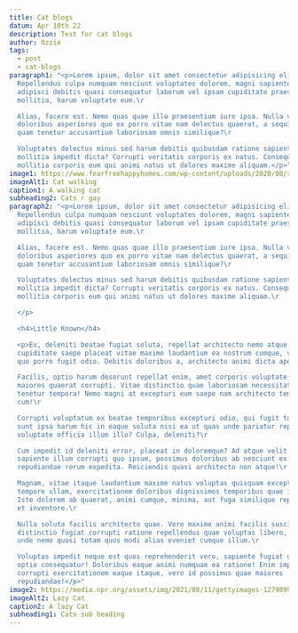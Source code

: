 ```yaml
---
title: Cat blogs
datum: Apr 10th 22
description: Test for cat blogs
author: Ozzie
tags:
  - post
  - cat-blogs
paragraph1: "<p>Lorem ipsum, dolor sit amet consectetur adipisicing elit.
  Repellendus culpa numquam nesciunt voluptates dolorem, magni sapiente corrupti
  adipisci debitis quasi consequatur laborum vel ipsam cupiditate praesentium,
  mollitia, harum voluptate eum.\r

  Alias, facere est. Nemo quas quae illo praesentium iure ipsa. Nulla voluptas
  doloribus asperiores quo ex porro vitae nam delectus quaerat, a sequi nobis
  quam tenetur accusantium laboriosam omnis similique?\r

  Voluptates delectus minus sed harum debitis quibusdam ratione sapiente, quos
  mollitia impedit dicta? Corrupti veritatis corporis ex natus. Consequatur ad
  mollitia corporis eum qui animi natus ut dolores maxime aliquam.</p>"
image1: https://www.fearfreehappyhomes.com/wp-content/uploads/2020/08/shutterstock_707431309-e1554172878508.jpg
imageAlt1: Cat walking
caption1: A walking cat
subheading2: Cats r gay
paragraph2: "<p>Lorem ipsum, dolor sit amet consectetur adipisicing elit.
  Repellendus culpa numquam nesciunt voluptates dolorem, magni sapiente corrupti
  adipisci debitis quasi consequatur laborum vel ipsam cupiditate praesentium,
  mollitia, harum voluptate eum.\r

  Alias, facere est. Nemo quas quae illo praesentium iure ipsa. Nulla voluptas
  doloribus asperiores quo ex porro vitae nam delectus quaerat, a sequi nobis
  quam tenetur accusantium laboriosam omnis similique?\r

  Voluptates delectus minus sed harum debitis quibusdam ratione sapiente, quos
  mollitia impedit dicta? Corrupti veritatis corporis ex natus. Consequatur ad
  mollitia corporis eum qui animi natus ut dolores maxime aliquam.\r

  </p>

  <h4>Little Known</h4>

  <p>Ex, deleniti beatae fugiat soluta, repellat architecto nemo atque
  cupiditate saepe placeat vitae maxime laudantium ea nostrum cumque, voluptas
  quo porro fugit odio. Debitis doloribus a, architecto animi dicta aperiam.\r

  Facilis, optio harum deserunt repellat enim, amet corporis voluptate quidem
  maiores quaerat corrupti. Vitae distinctio quae laboriosam necessitatibus
  tenetur tempora! Nemo magni at excepturi eum saepe nam architecto tempore
  cum!\r

  Corrupti voluptatum ex beatae temporibus excepturi odio, qui fugit totam
  sunt ipsa harum hic in eaque soluta nisi ea ut quas unde pariatur repellat
  voluptate officia illum illo? Culpa, deleniti?\r

  Cum impedit id deleniti error, placeat in doloremque? Ad atque velit fugiat
  sapiente illum corrupti quo ipsum, possimus doloribus ab nesciunt ex
  repudiandae rerum expedita. Reiciendis quasi architecto non atque!\r

  Magnam, vitae itaque laudantium maxime natus voluptas quisquam excepturi
  tempore ullam, exercitationem doloribus dignissimos temporibus quae impedit.
  Iste dolorem ab quaerat, animi cumque, minima, aut fuga similique repudiandae
  et inventore.\r

  Nulla soluta facilis architecto quae. Vero maxime animi facilis suscipit
  distinctio fugiat corrupti ratione repellendus quae voluptas libero, neque sit
  unde nemo quasi totam quos modi alias eveniet cumque illum.\r

  Voluptas impedit neque est quos reprehenderit vero, sapiente fugiat quo
  optio consequatur! Doloribus eaque animi numquam ea ratione! Enim impedit
  corrupti exercitationem eaque itaque, vero id possimus quae maiores
  repudiandae!</p>"
image2: https://media.npr.org/assets/img/2021/08/11/gettyimages-1279899488_wide-f3860ceb0ef19643c335cb34df3fa1de166e2761-s800-c85.webp
imageAlt2: Lazy Cat
caption2: A lazy Cat
subheading1: Cats sub heading
---
```

